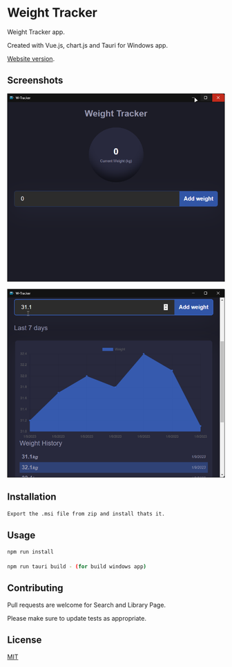 # Weight Tracker

Weight Tracker app. 

Created with Vue.js, chart.js and Tauri for Windows app.

 [Website version](https://relyonrhythm.netlify.app/).

## Screenshots
![app image](https://github.com/Tahckn/weight-tracker/blob/main/public/Weight_Tracker_nifOSLEhSl.png)

![app image](https://github.com/Tahckn/weight-tracker/blob/main/public/Weight_Tracker_hNt8i70mX4.png)


## Installation
```bash
Export the .msi file from zip and install thats it.
```

## Usage
 ```bash
npm run install

npm run tauri build - (for build windows app)
```
## Contributing

Pull requests are welcome for Search and Library Page.

Please make sure to update tests as appropriate.

## License

[MIT](https://github.com/Tahckn/weight-tracker/blob/main/LICENSE)
